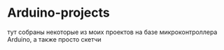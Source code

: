 # Arduino-projects
тут собраны некоторые из моих проектов на базе микроконтроллера Arduino, а также просто скетчи
